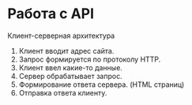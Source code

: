 # Работа с API 
Клиент-серверная архитектура </br>

1) Клиент вводит адрес сайта. 
2) Запрос формируется по протоколу HTTP.
3) Клиент ввел какие-то данные.
4) Сервер обрабатывает запрос.
5) Формирование ответа сервера. (HTML страниц)
6) Отправка ответа клиенту.
</br>
